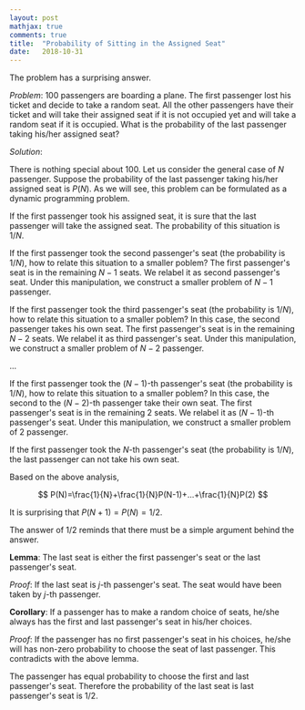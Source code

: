 ```yaml
---
layout: post
mathjax: true
comments: true
title:  "Probability of Sitting in the Assigned Seat"
date:   2018-10-31
---
```


The problem has a surprising answer.

*Problem*: 100 passengers are boarding a plane. The first passenger lost his ticket and decide to take a random seat. All the other passengers have their ticket and will take their assigned seat if it is not occupied yet and will take a random seat if it is occupied. What is the probability of the last passenger taking his/her assigned seat?

*Solution*:

There is nothing special about 100. Let us consider the general case of $N$ passenger. Suppose the probability of the last passenger taking his/her assigned seat is $P(N)$. As we will see, this problem can be formulated as a dynamic programming problem.

If the first passenger took his assigned seat, it is sure that the last passenger will take the assigned seat. The probability of this situation is $1/N$.

If the first passenger took the second passenger's seat (the probability is $1/N$), how to relate this situation to a smaller poblem? The first passenger's seat is in the remaining $N-1$ seats. We relabel it as second passenger's seat. Under this manipulation, we construct a smaller problem of $N-1$ passenger. 

If the first passenger took the third passenger's seat (the probability is $1/N$), how to relate this situation to a smaller poblem? In this case, the second passenger takes his own seat. The first passenger's seat is in the remaining $N-2$ seats. We relabel it as third passenger's seat. Under this manipulation, we construct a smaller problem of $N-2$ passenger. 

...

If the first passenger took the $(N-1)$-th passenger's seat (the probability is $1/N$), how to relate this situation to a smaller poblem? In this case, the second to the $(N-2)$-th passenger take their own seat. The first passenger's seat is in the remaining 2 seats. We relabel it as $(N-1)$-th passenger's seat. Under this manipulation, we construct a smaller problem of 2 passenger. 

If the first passenger took the $N$-th passenger's seat (the probability is $1/N$), the last passenger can not take his own seat.

Based on the above analysis, 

$$
P(N)=\frac{1}{N}+\frac{1}{N}P(N-1)+...+\frac{1}{N}P(2)
$$

It is surprising that $P(N+1)=P(N)=1/2$.

The answer of $1/2$ reminds that there must be a simple argument behind the answer. 

**Lemma**: The last seat is either the first passenger's seat or the last passenger's seat.

*Proof*: If the last seat is $j$-th passenger's seat. The seat would have been taken by $j$-th passenger.

**Corollary**: If a passenger has to make a random choice of seats, he/she always has the first and last passenger's seat in his/her choices.

*Proof*: If the passenger has no first passenger's seat in his choices, he/she will has non-zero probability to choose the seat of last passenger. This contradicts with the above lemma.

The passenger has equal probability to choose the first and last passenger's seat. Therefore the probability of the last seat is last passenger's seat is 1/2.

